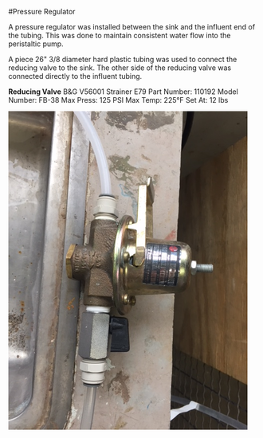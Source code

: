 #Pressure Regulator

A pressure regulator was installed between the sink and the influent end of the tubing. This was done to maintain consistent water flow into the peristaltic pump.

A piece 26" 3/8 diameter hard plastic tubing was used to connect the reducing valve to the sink. The other side of the reducing valve was connected directly to the influent tubing.

**Reducing Valve**
B&G V56001 Strainer E79
Part Number: 110192
Model Number: FB-38
Max Press: 125 PSI
Max Temp: 225°F
Set At: 12 lbs

![Picture of Reducing Valve](https://github.com/AguaClara/Dissolved-Gas/blob/master/Images/Pressure_Regulator.JPG?raw=true)
